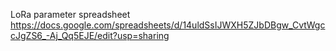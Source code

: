 LoRa parameter spreadsheet
https://docs.google.com/spreadsheets/d/14uldSsIJWXH5ZJbDBgw_CvtWgccJgZS6_-Aj_Qq5EJE/edit?usp=sharing
